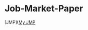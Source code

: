 # Job-Market-Paper


[JMP]([My JMP](https://github.com/aag659/Job-Market-Paper/blob/main/Ghini_JMP.pdf)
